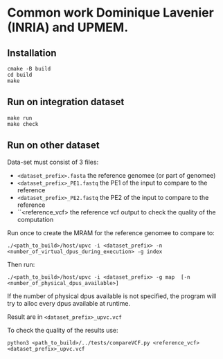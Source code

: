 Common work Dominique Lavenier (INRIA) and UPMEM.
=================================================

Installation
------------

```
cmake -B build
cd build
make
```

Run on integration dataset
--------------------------

```
make run
make check
```

Run on other dataset
--------------------

Data-set must consist of 3 files:
  - ``<dataset_prefix>.fasta`` the reference genomee (or part of genomee)
  - ``<dataset_prefix>_PE1.fastq`` the PE1 of the input to compare to the reference
  - ``<dataset_prefix>_PE2.fastq`` the PE2 of the input to compare to the reference
  - ``<reference_vcf> the reference vcf output to check the quality of the computation

Run once to create the MRAM for the reference genomee to compare to:

```
./<path_to_build>/host/upvc -i <dataset_prefix> -n <number_of_virtual_dpus_during_execution> -g index
```

Then run:

```
./<path_to_build>/host/upvc -i <dataset_prefix> -g map  [-n <number_of_physical_dpus_available>]
```

If the number of physical dpus available is not specified, the program will try to alloc every dpus available at runtime.

Result are in ``<dataset_prefix>_upvc.vcf``

To check the quality of the results use:

```
python3 <path_to_build>/../tests/compareVCF.py <reference_vcf> <dataset_prefix>_upvc.vcf
```
